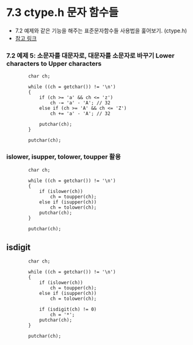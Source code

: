 # 7.3 ctype.h 문자 함수들

- 7.2 예제와 같은 기능을 해주는 표준문자함수들 사용법을 훑어보기. (ctype.h)
- [참고 링크](https://www.tutorialspoint.com/c_standard_library/ctype_h.htm)

### 7.2 예제 5: 소문자를 대문자로, 대문자를 소문자로 바꾸기 Lower characters to Upper characters

            char ch;

            while ((ch = getchar()) != '\n')
            {
                if (ch >= 'a' && ch <= 'z')
                    ch -= 'a' - 'A'; // 32
                else if (ch >= 'A' && ch <= 'Z')
                    ch += 'a' - 'A'; // 32

                putchar(ch);
            }

            putchar(ch);

### islower, isupper, tolower, toupper 활용

            char ch;

            while ((ch = getchar()) != '\n')
            {
                if (islower(ch))
                    ch = toupper(ch);
                else if (isupper(ch))
                    ch = tolower(ch);
                putchar(ch);
            }

            putchar(ch);

## isdigit

            char ch;

            while ((ch = getchar()) != '\n')
            {
                if (islower(ch))
                    ch = toupper(ch);
                else if (isupper(ch))
                    ch = tolower(ch);

                if (isdigit(ch) != 0)
                    ch = '*';
                putchar(ch);
            }

            putchar(ch);
